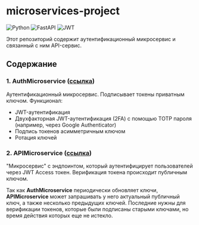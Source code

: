 # microservices-project  

![Python](https://img.shields.io/badge/Python-3776AB?style=for-the-badge&logo=python&logoColor=white)
![FastAPI](https://img.shields.io/badge/FastAPI-009688?style=for-the-badge&logo=fastapi&logoColor=white)
![JWT](https://img.shields.io/badge/JWT-000000?style=for-the-badge&logo=jsonwebtoken&logoColor=white)


Этот репозиторий содержит аутентификационный микросервис и связанный с ним API-сервис.  

## Содержание  

### 1. **AuthMicroservice** ([ссылка](https://github.com/RedGradient/AuthMicroservice))  
Аутентификационный микросервис. Подписывает токены приватным ключом. Функционал:  
- JWT-аутентификация  
- Двухфакторная JWT-аутентификация (2FA) с помощью TOTP пароля (например, через Google Authenticator)  
- Подпись токенов асимметричным ключом  
- Ротация ключей  

### 2. **APIMicroservice** ([ссылка](https://github.com/RedGradient/APIMicroservice))
"Микросервис" с эндпоинтом, который аутентифицирует пользователей через JWT Access токен. Верификация токена происходит публичным ключом.

Так как **AuthMicroservice** периодически обновляет ключи, **APIMicroservice** может запрашивать у него актуальный публичный ключ, а также несколько предыдущих ключей. Последние нужны для верификации токенов, которые были подписаны старыми ключами, но время действия которых еще не истекло.
